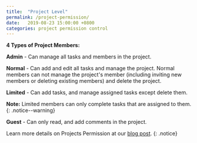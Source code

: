 ```yaml
---
title:  "Project Level"
permalink: /project-permission/
date:   2019-08-23 15:00:00 +0800
categories: project permission control
---
```

**4 Types of Project Members:**

**Admin** - Can manage all tasks and members in the project.

**Normal** - Can add and edit all tasks and manage the project. Normal members can not manage the project's member (including inviting new members or deleting existing members) and delete the project. 

**Limited** - Can add tasks, and manage assigned tasks except delete them.

**Note:** Limited members can only complete tasks that are assigned to them.
{: .notice--warning}

**Guest** - Can only read, and add comments in the project.

Learn more details on Projects Permission at our [blog post](https://quire.io/blog/p/Roles-&-Permissions-in-Quire.html). 
{: .notice}

